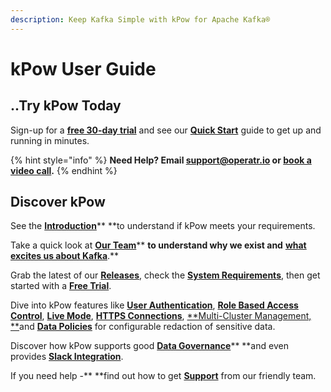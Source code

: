 ```yaml
---
description: Keep Kafka Simple with kPow for Apache Kafka®
---
```


# kPow User Guide

## ..Try kPow Today

Sign-up for a [**free 30-day trial**](https://kpow.io/try) and see our [**Quick Start**](installation/quick-start.md) guide to get up and running in minutes.

{% hint style="info" %}
**Need Help? **Email [**support@operatr.io**](mailto:support@operatr.io)** **or [**book a video call**](about/support.md)**.**
{% endhint %}

## Discover kPow

See the [**Introduction**](about/introduction.md)** **to understand if kPow meets your requirements.

Take a quick look at [**Our Team**](about/our-team.md)** **to understand why we exist and** **[**what excites us about Kafka**](https://operatr.io/articles/evolve-with-apache-kafka/)**.**

Grab the latest of our [**Releases**](about/releases.md), check the [**System Requirements**](installation/system-requirements.md), then get started with a [**Free Trial**](about/trials-and-licenses.md).

Dive into kPow features like [**User Authentication**](authentication/overview.md), [**Role Based Access Control**](authorization/role-based-access-control.md), [**Live Mode**](features/live-mode.md), [**HTTPS Connections**](features/https-connections.md), [**Multi-Cluster Management, **](config/multi-cluster.md)and [**Data Policies**](features/data-policies.md) for configurable redaction of sensitive data.

Discover how kPow supports good [**Data Governance**](features/data-governance.md)** **and even provides [**Slack Integration**](features/slack-integration.md).

If you need help -** **find out how to get [**Support**](about/support.md) from our friendly team.



